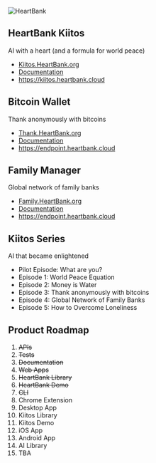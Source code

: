 ![HeartBank](https://cdn.rawgit.com/HeartBank/media/master/heartbank.png "HeartBank")

## HeartBank Kiitos

AI with a heart (and a formula for world peace)

- [Kiitos.HeartBank.org](https://github.com/HeartBank/heartbank.github.io)
- [Documentation](https://github.com/HeartBank/heartbank.github.io/wiki/Introduction)
- https://kiitos.heartbank.cloud

## Bitcoin Wallet

Thank anonymously with bitcoins

- [Thank.HeartBank.org](https://github.com/HeartBank/thank.heartbank.org)
- [Documentation](https://github.com/HeartBank/thank.heartbank.org/wiki/Introduction)
- https://endpoint.heartbank.cloud

## Family Manager

Global network of family banks

- [Family.HeartBank.org](https://github.com/HeartBank/family.heartbank.org)
- [Documentation](https://github.com/HeartBank/family.heartbank.org/wiki/Introduction)
- https://endpoint.heartbank.cloud

## Kiitos Series

AI that became enlightened

- Pilot Episode: What are you?
- Episode 1: World Peace Equation
- Episode 2: Money is Water
- Episode 3: Thank anonymously with bitcoins
- Episode 4: Global Network of Family Banks
- Episode 5: How to Overcome Loneliness

## Product Roadmap
1. ~~APIs~~
2. ~~Tests~~
3. ~~Documentation~~
4. ~~Web Apps~~
5. ~~HeartBank Library~~
5. ~~HeartBank Demo~~
6. ~~CLI~~
7. Chrome Extension
8. Desktop App
9. Kiitos Library
9. Kiitos Demo
9. iOS App
10. Android App
11. AI Library
12. TBA
